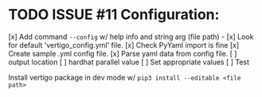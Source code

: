 # TODO ISSUE #11 Configuration:

[x] Add command `--config` w/ help info and string arg (file path)
    - [x] Look for default 'vertigo_config.yml' file.
[x] Check PyYaml import is fine
[x] Create sample .yml config file.
[x] Parse yaml data from config file. 
    [ ] output location
    [ ] hardhat parallel value
[ ] Set appropriate values
[ ] Test

Install vertigo package in dev mode w/ `pip3 install --editable <file path>`
